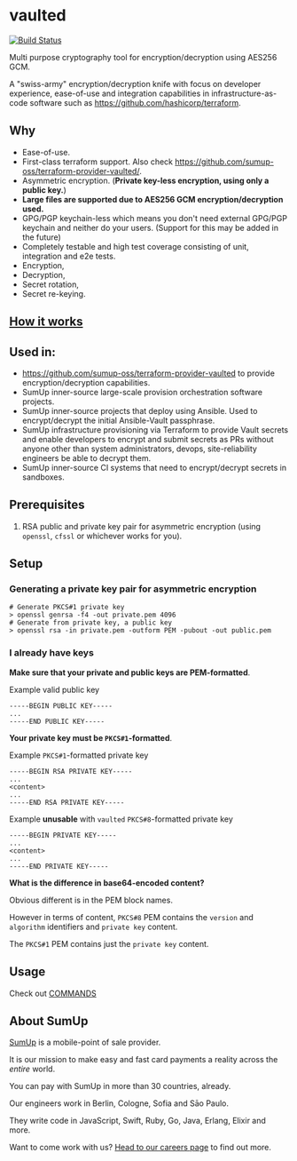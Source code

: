 # vaulted

[![Build Status](https://travis-ci.org/sumup-oss/vaulted.svg?branch=master)](https://travis-ci.org/sumup-oss/vaulted)

Multi purpose cryptography tool for encryption/decryption using AES256 GCM.

A "swiss-army" encryption/decryption knife with focus on developer experience, ease-of-use and
 integration capabilities in infrastructure-as-code software such as https://github.com/hashicorp/terraform.

## Why

* Ease-of-use.
* First-class terraform support. Also check https://github.com/sumup-oss/terraform-provider-vaulted/.
* Asymmetric encryption. (**Private key-less encryption, using only a public key.**)
* **Large files are supported due to AES256 GCM encryption/decryption used.**
* GPG/PGP keychain-less which means you don't need external GPG/PGP keychain and neither do your users. (Support for this may be added in the future)
* Completely testable and high test coverage consisting of unit, integration and e2e tests.
* Encryption,
* Decryption,
* Secret rotation,
* Secret re-keying.

## [How it works](./HOW_IT_WORKS.md)

## Used in:
 
* https://github.com/sumup-oss/terraform-provider-vaulted to provide encryption/decryption capabilities.
* SumUp inner-source large-scale provision orchestration software projects.
* SumUp inner-source projects that deploy using Ansible. Used to encrypt/decrypt the initial Ansible-Vault passphrase.
* SumUp infrastructure provisioning via Terraform to provide Vault secrets and enable developers to 
 encrypt and submit secrets as PRs without anyone other than system administrators, devops, 
 site-reliability engineers be able to decrypt them.
* SumUp inner-source CI systems that need to encrypt/decrypt secrets in sandboxes.

## Prerequisites

1. RSA public and private key pair for asymmetric encryption (using `openssl`, `cfssl` or whichever works for you).

## Setup

### Generating a private key pair for asymmetric encryption

```shell
# Generate PKCS#1 private key
> openssl genrsa -f4 -out private.pem 4096
# Generate from private key, a public key
> openssl rsa -in private.pem -outform PEM -pubout -out public.pem
```

### I already have keys

**Make sure that your private and public keys are PEM-formatted**.

Example valid public key

```
-----BEGIN PUBLIC KEY-----
...
-----END PUBLIC KEY-----
```

**Your private key must be `PKCS#1`-formatted**.

Example `PKCS#1`-formatted private key

```
-----BEGIN RSA PRIVATE KEY-----
...
<content>
...
-----END RSA PRIVATE KEY-----
```

Example **unusable** with `vaulted` `PKCS#8`-formatted private key

```
-----BEGIN PRIVATE KEY-----
...
<content>
...
-----END PRIVATE KEY-----
```

**What is the difference in base64-encoded content?** 

Obvious different is in the PEM block names.

However in terms of content, `PKCS#8` PEM contains the `version` and `algorithm` identifiers and 
 `private key` content.

The `PKCS#1` PEM contains just the `private key` content. 

## Usage

Check out [COMMANDS](./COMMANDS.md)

## About SumUp

[SumUp](https://sumup.com) is a mobile-point of sale provider.

It is our mission to make easy and fast card payments a reality across the *entire* world. 

You can pay with SumUp in more than 30 countries, already. 

Our engineers work in Berlin, Cologne, Sofia and Sāo Paulo. 

They write code in JavaScript, Swift, Ruby, Go, Java, Erlang, Elixir and more. 

Want to come work with us? [Head to our careers page](https://sumup.com/careers) to find out more.
